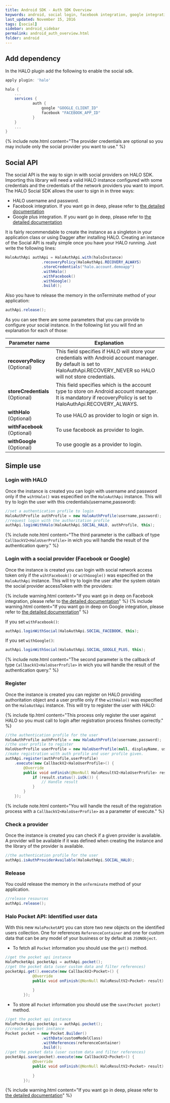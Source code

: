 ```yaml
---
title: Android SDK - Auth SDK Overview
keywords: android, social login, facebook integration, google integration, auth
last_updated: November 15, 2016
tags: [social]
sidebar: android_sidebar
permalink: android_auth_overview.html
folder: android
---
```


## Add dependency

In the HALO plugin add the following to enable the social sdk.

```groovy
apply plugin: 'halo'

halo {
	...
	services {
            auth {
                google "GOOGLE_CLIENT_ID"
                facebook "FACEBOOK_APP_ID"
            }
	}
	...
}
```

{% include note.html content="The provider credentials are optional so you may include only the social provider you want to use." %}

## Social API

The social API is the way to sign in with social providers on HALO SDK. Importing this library will need a valid HALO instance configured with some credentials and the credentials of the network providers you want to import.
The HALO Social SDK allows the user to sign in in three ways:

* HALO username and password.
* Facebook integration. If you want go in deep, please refer to [the detailed documentation](android_social_provider_facebook.html)
* Google plus integration. If you want go in deep, please refer to [the detailed documentation](android_social_provider_google.html)

It is fairly recommendable to create the instance as a singleton in your application class or using Dagger after installing HALO. Creating an instance of the Social API is really simple once you have your HALO running. Just write the following lines:

```java
HaloAuthApi authApi = HaloAuthApi.with(haloInstance)
                .recoveryPolicy(HaloAuthApi.RECOVERY_ALWAYS)
                .storeCredentials("halo.account.demoapp")
                .withHalo()
                .withFacebook()
                .withGoogle()
                .build();
```
Also you have to release the memory in the onTerminate method of your application:

```java
authApi.release();
```


As you can see there are some parameters that you can provide to configure your social instance. In the following list you will find an explanation for each of those:

| Parameter name                 | Explanation                                                                                                                                                        |
|--------------------------------|--------------------------------------------------------------------------------------------------------------------------------------------------------------------|
| **recoveryPolicy** (Optional)  | This field specifies if HALO will store your credentials with Android account manager. By default is set to HaloAuthApi.RECOVERY_NEVER so HALO will not store credentials.|
| **storeCredentials** (Optional)| This field specifies which is the account type to store on Android account manager. It is mandatory if recoveryPolicy is set to HaloAuthApi.RECOVERY_ALWAYS.              |
| **withHalo** (Optional)        | To use HALO as provider to login or sign in.                                                                                                                            |
| **withFacebook** (Optional)    | To use facebook as provider to login.                                                                                                                             |
| **withGoogle** (Optional)      | To use google as a provider to login.                                                                                                                             |


## Simple use

### Login with HALO
Once the instance is created you can login with username and password only if the ```wihtHalo()``` was especified on the ```HaloAuthApi``` instance. This will try to login the user with this credentials(username,password):

```java
//set a authentication profile to login
HaloAuthProfile authProfile = new HaloAuthProfile(username,password);
//request login with the authoritation profile
authApi.loginWithHalo(HaloAuthApi.SOCIAL_HALO, authProfile, this);
```

{% include note.html content="The third parameter is the callback of type ```CallbackV2<HaloUserProfile>``` in wich you will handle the result of the authentication query." %}


### Login with a social provider (Facebook or Google)
Once the instance is created you can login with social network access token only if the ```wihtFacebook()``` or ```withGoogle()``` was especified on the ```HaloAuthApi``` instance. This will try to login the user after the system obtain the social provider accessToken with the providers:

{% include warning.html content="If you want go in deep on Facebook integration, please refer to [the detailed documentation](android_social_provider_facebook.html)" %}
{% include warning.html content="If you want go in deep on Google integration, please refer to [the detailed documentation](android_social_provider_google.html)" %}

If you set ```withFacebook()```:

```java
authApi.loginWithSocial(HaloAuthApi.SOCIAL_FACEBOOK, this);
```

If you set ```withGoogle()```:

```java
authApi.loginWithSocial(HaloAuthApi.SOCIAL_GOOGLE_PLUS, this);
```

{% include note.html content="The second parameter is the callback of type ```CallbackV2<HaloUserProfile>``` in wich you will handle the result of the authentication query." %}

### Register
Once the instance is created you can register on HALO providing authoritation object and a user profile only if the ```withHalo()``` was especified on the ```HaloAuthApi``` instance. This will try to register the user with HALO:

{% include tip.html content="This process only register the user against HALO so you must call to login after registration process finishes correctly." %}

```java
//the authentication profile for the user
HaloAuthProfile authProfile = new HaloAuthProfile(username,password);
//the user profile to register
HaloUserProfile userProfile = new HaloUserProfile(null, displayName, username, password, photoUrl, email);
//make registration with auth profile and user profile given.
authApi.register(authProfile,userProfile)
    .execute(new CallbackV2<HaloUserProfile>() {
        @Override
        public void onFinish(@NonNull HaloResultV2<HaloUserProfile> result) {
            if (result.status().isOk()) { 
                // Handle result
            }
        }
    });
```
{% include note.html content="You will handle the result of the registration process with a ```CallbackV2<HaloUserProfile>``` as a parameter of execute." %}

### Check a provider

Once the instance is created you can check if a given provider is available. A provider will be available if it was defined when creating the instance and the library of the provider is available.

```java
//the authentication profile for the user
authApi.isAuthProviderAvailable(HaloAuthApi.SOCIAL_HALO);
```

### Release 

You could release the memory in the ```onTerminate``` method of your application.


```java
//release resources
authApi.release();
```

### Halo Pocket API: Identified user data

With this new ```HaloPocketAPI``` you can store two new objects on the identified users collection. One for references ```ReferenceContainer``` and one for custom data that can be any model of your business or by default as ```JSONObject```. 

- To fetch all ```Pocket``` information you should use the ```get()``` method.

```java
//get the pocket api instance
HaloPocketApi pocketApi = authApi.pocket();
//get the pocket data (user custom data and filter references)
pocketApi.get().execute(new CallbackV2<Pocket>() {
            @Override
            public void onFinish(@NonNull HaloResultV2<Pocket> result) {
                        
            }
        });
```

- To store all ```Pocket``` information you should use the ```save(Pocket pocket)``` method.

```java
//get the pocket api instance
HaloPocketApi pocketApi = authApi.pocket();
//create a pocket instance
Pocket pocket = new Pocket.Builder()
                .withData(customModelClass)
                .withReferences(referenceContainer)
                .build();
//get the pocket data (user custom data and filter references)
pocketApi.save(pocket).execute(new CallbackV2<Pocket>() {
            @Override
            public void onFinish(@NonNull HaloResultV2<Pocket> result) {
                        
            }
        });
```

{% include warning.html content="If you want go in deep, please refer to [the detailed documentation](android_pocket_api.html)" %}




